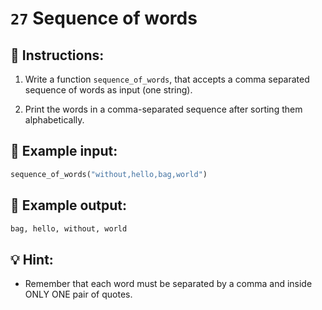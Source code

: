 # `27` Sequence of words

## 📝 Instructions:

1. Write a function `sequence_of_words`, that accepts a comma separated sequence of words as input (one string).
   
2. Print the words in a comma-separated sequence after sorting them alphabetically.

## 📎 Example input:

```py
sequence_of_words("without,hello,bag,world")
```

## 📎 Example output:

```py
bag, hello, without, world
```

## 💡 Hint:

+ Remember that each word must be separated by a comma and inside ONLY ONE pair of quotes.
